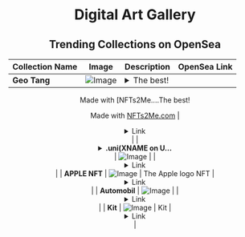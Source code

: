 <div align="center">

# Digital Art Gallery

## Trending Collections on OpenSea

| Collection Name                       | Image                                                                                     | Description                       | OpenSea Link                                                                                          |
|---------------------------------------|-------------------------------------------------------------------------------------------|-----------------------------------|--------------------------------------------------------------------------------------------------------|
| **Geo Tang** | ![Image](https://i.seadn.io/s/raw/files/246ca311e87e251e68515140739a4d3e.jpg?w=500&auto=format?w=200&auto=format) | <details><summary>The best!

Made with [NFTs2Me....</summary>The best!

Made with [NFTs2Me.com](https://nfts2me.com/)</details> | <details><summary>Link</summary>[Geo Tang](https://opensea.io/collection/geo-tang)</details> |
| **<details><summary>.uni(XNAME on U...</summary>.uni(XNAME on Unichain)</details>** | ![Image](https://raw.seadn.io/files/bf843af40903f45f8826e2c48e55dc13.svg?w=200&auto=format) |  | <details><summary>Link</summary>[.uni(XNAME on Unichain)](https://opensea.io/collection/uni-xname-on-unichain)</details> |
| **APPLE NFT** | ![Image](https://i.seadn.io/s/raw/files/638f3c531981f5ce3050356eb3822fbe.jpg?w=500&auto=format?w=200&auto=format) | The Apple logo NFT | <details><summary>Link</summary>[APPLE NFT](https://opensea.io/collection/apple-nft-9)</details> |
| **Automobil** | ![Image](https://i.seadn.io/s/raw/files/a17d0d305735511292c6ca28a527d713.jpg?w=500&auto=format?w=200&auto=format) |  | <details><summary>Link</summary>[Automobil](https://opensea.io/collection/automobil-7)</details> |
| **Kit** | ![Image](https://i.seadn.io/s/raw/files/39c214162e2a51201fee1e45690c4c5e.jpg?w=500&auto=format?w=200&auto=format) | Kit | <details><summary>Link</summary>[Kit](https://opensea.io/collection/kit-122)</details> |

</div>